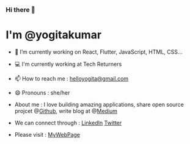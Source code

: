 ### Hi there 👋
# I'm @yogitakumar

- 🌱 I’m currently working on React, Flutter, JavaScript, HTML, CSS...

- 💻 I'm currently working at Tech Returners

- 📫 How to reach me : helloyogita@gmail.com

- 😄 Pronouns : she/her
 
- About me : I love building amazing applications, share open source projcet @[Github](https://github.com/yogitakumar), write blog at @[Medium](https://helloyogita.medium.com/)

- We can connect through : [LinkedIn](https://www.linkedin.com/in/yogitakumar05/) [Twitter](https://twitter.com/YogitaKumar05)

- Please visit : [MyWebPage](https://yogitakumar.github.io/)
